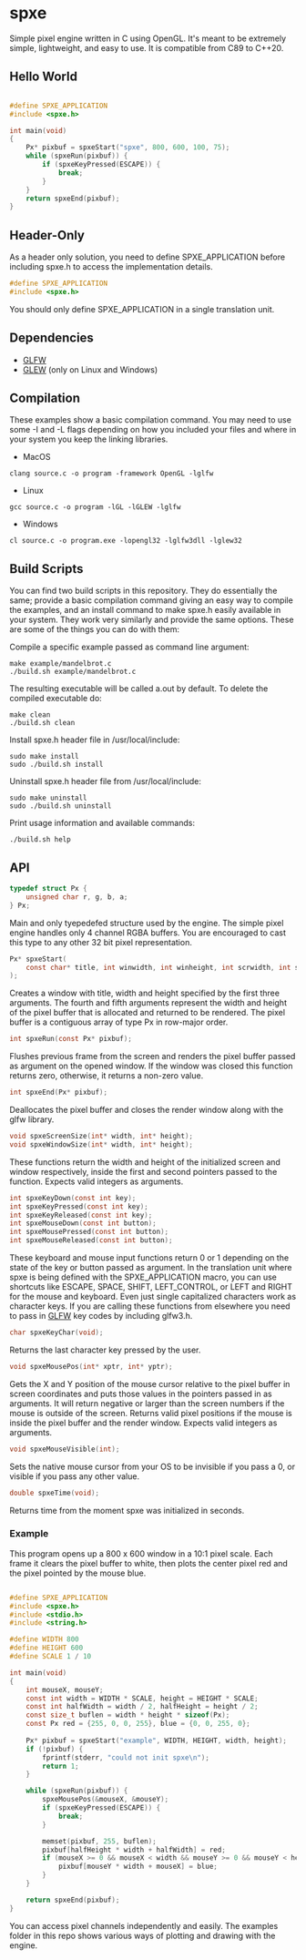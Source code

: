 # spxe

Simple pixel engine written in C using OpenGL. It's meant
to be extremely simple, lightweight, and easy to use. It
is compatible from C89 to C++20.

## Hello World
```C

#define SPXE_APPLICATION
#include <spxe.h>

int main(void)
{
    Px* pixbuf = spxeStart("spxe", 800, 600, 100, 75);
    while (spxeRun(pixbuf)) {
        if (spxeKeyPressed(ESCAPE)) {
            break;
        }
    }
    return spxeEnd(pixbuf);
}

```
## Header-Only

As a header only solution, you need to define 
SPXE_APPLICATION before including spxe.h to access the
implementation details. 

```C
#define SPXE_APPLICATION
#include <spxe.h>
```

You should only define SPXE_APPLICATION in a single
translation unit.

## Dependencies

* [GLFW](https://github.com/glfw/glfw)
* [GLEW](https://github.com/nigels-com/glew) (only on Linux and Windows)

## Compilation

These examples show a basic compilation command. You may need to use some -I and
-L flags depending on how you included your files and where in your system you 
keep the linking libraries.

* MacOS
```shell
clang source.c -o program -framework OpenGL -lglfw
```

* Linux
```shell
gcc source.c -o program -lGL -lGLEW -lglfw
```

* Windows
```shell
cl source.c -o program.exe -lopengl32 -lglfw3dll -lglew32
```

## Build Scripts

You can find two build scripts in this repository. They do essentially the
same; provide a basic compilation command giving an easy way to compile the
examples, and an install command to make spxe.h easily available in your system.
They work very similarly and provide the same options. These are some of the
things you can do with them:

Compile a specific example passed as command line argument:

```shell
make example/mandelbrot.c
./build.sh example/mandelbrot.c
```

The resulting executable will be called a.out by default. To delete the
compiled executable do:

```shell
make clean
./build.sh clean
```

Install spxe.h header file in /usr/local/include:

```shell
sudo make install
sudo ./build.sh install
```

Uninstall spxe.h header file from /usr/local/include:

```shell
sudo make uninstall
sudo ./build.sh uninstall
```

Print usage information and available commands:

```shell
./build.sh help
```

## API

```C
typedef struct Px {
    unsigned char r, g, b, a;
} Px;
```
Main and only tyepedefed structure used by the engine. The simple pixel 
engine handles only 4 channel RGBA buffers. You are encouraged to cast this
type to any other 32 bit pixel representation. 

```C
Px* spxeStart(
    const char* title, int winwidth, int winheight, int scrwidth, int scrheight
);
```
Creates a window with title, width and height specified by the first three
arguments. The fourth and fifth arguments represent the width and height of 
the pixel buffer that is allocated and returned to be rendered. The pixel 
buffer is a contiguous array of type Px in row-major order.

```C
int spxeRun(const Px* pixbuf);
```
Flushes previous frame from the screen and renders the pixel buffer passed as
argument on the opened window. If the window was closed this function returns
zero, otherwise, it returns a non-zero value.

```C
int spxeEnd(Px* pixbuf);
```
Deallocates the pixel buffer and closes the render window along with the glfw
library.

```C
void spxeScreenSize(int* width, int* height);
void spxeWindowSize(int* width, int* height);
```
These functions return the width and height of the initialized screen and
window respectively, inside the first and second pointers passed to the
function. Expects valid integers as arguments.

```C
int spxeKeyDown(const int key);
int spxeKeyPressed(const int key);
int spxeKeyReleased(const int key);
int spxeMouseDown(const int button);
int spxeMousePressed(const int button);
int spxeMouseReleased(const int button);
```
These keyboard and mouse input functions return 0 or 1 depending on the state 
of the key or button passed as argument. In the translation unit where spxe 
is being defined with the SPXE_APPLICATION macro, you can use shortcuts 
like ESCAPE, SPACE, SHIFT, LEFT_CONTROL, or LEFT and RIGHT for the mouse and
keyboard. Even just single capitalized characters work as character keys.
If you are calling these functions from elsewhere you need to pass in
[GLFW](https://github.com/glfw/glfw) key codes by including glfw3.h.

```C
char spxeKeyChar(void);
```
Returns the last character key pressed by the user.

```C
void spxeMousePos(int* xptr, int* yptr);
```
Gets the X and Y position of the mouse cursor relative to the pixel buffer
in screen coordinates and puts those values in the pointers passed in as
arguments. It will return negative or larger than the screen 
numbers if the mouse is outside of the screen. Returns valid pixel positions 
if the mouse is inside the pixel buffer and the render window. Expects valid
integers as arguments.

```C
void spxeMouseVisible(int);
```
Sets the native mouse cursor from your OS to be invisible if you pass a 0, or 
visible if you pass any other value.

```C
double spxeTime(void);
```
Returns time from the moment spxe was initialized in seconds.

### Example

This program opens up a 800 x 600 window in a 10:1 pixel scale.
Each frame it clears the pixel buffer to white, then plots the
center pixel red and the pixel pointed by the mouse blue.

```C

#define SPXE_APPLICATION
#include <spxe.h>
#include <stdio.h>
#include <string.h>

#define WIDTH 800
#define HEIGHT 600
#define SCALE 1 / 10

int main(void)
{
    int mouseX, mouseY;
    const int width = WIDTH * SCALE, height = HEIGHT * SCALE;
    const int halfWidth = width / 2, halfHeight = height / 2;
    const size_t buflen = width * height * sizeof(Px);
    const Px red = {255, 0, 0, 255}, blue = {0, 0, 255, 0};
    
    Px* pixbuf = spxeStart("example", WIDTH, HEIGHT, width, height);
    if (!pixbuf) {
        fprintf(stderr, "could not init spxe\n");
        return 1;
    }

    while (spxeRun(pixbuf)) {
        spxeMousePos(&mouseX, &mouseY);
        if (spxeKeyPressed(ESCAPE)) {
            break;
        }

        memset(pixbuf, 255, buflen);
        pixbuf[halfHeight * width + halfWidth] = red;
        if (mouseX >= 0 && mouseX < width && mouseY >= 0 && mouseY < height) {
            pixbuf[mouseY * width + mouseX] = blue;
        }
    }

    return spxeEnd(pixbuf);
}

```

You can access pixel channels independently and easily. The examples folder in this repo
shows various ways of plotting and drawing with the engine.
